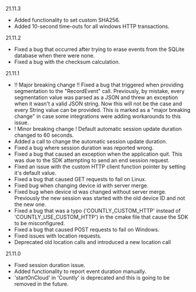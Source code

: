 21.11.3
* Added functionality to set custom SHA256.
* Added 10-second time-outs for all windows HTTP transactions.

21.11.2
* Fixed a bug that occurred after trying to erase events from the SQLite database when there were none.
* Fixed a bug with the checksum calculation.

21.11.1
* !! Major breaking change !! Fixed a bug that triggered when providing segmentation to the "RecordEvent" call. Previously, by mistake, every segmentation value was parsed as a JSON and threw an exception when it wasn't a valid JSON string. Now this will not be the case and every String value can be provided. This is marked as a "major breaking change" in case some integrations were adding workarounds to this issue.
* ! Minor breaking change ! Default automatic session update duration changed to 60 seconds.
* Added a call to change the automatic session update duration.
* Fixed a bug where session duration was reported wrong.
* Fixed a bug that caused an exception when the application quit. This was due to the SDK attempting to send an end session request.
* Fixed an issue with the custom HTTP client function pointer by setting it's default value.
* Fixed a bug that caused GET requests to fail on Linux.
* Fixed bug when changing device id with server merge.
* Fixed bug when device id was changed without server merge. Previously the new session was started with the old device ID and not the new one.
* Fixed a bug that was a typo ('COUNTLY_CUSTOM_HTTP' instead of 'COUNTLY_USE_CUSTOM_HTTP') in the cmake file that cause the SDK to be misconfigured. 
* Fixed a bug that caused POST requests to fail on Windows.
* Fixed issues with location requests.
* Deprecated old location calls and introduced a new location call

21.11.0
* Fixed session duration issue.
* Added functionality to report event duration manually.
* 'startOnCloud' in 'Countly' is deprecated and this is going to be removed in the future.
